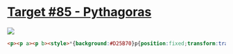 # [Target #85 - Pythagoras](https://cssbattle.dev/play/85)

![](https://cssbattle.dev/targets/85.png)

```HTML
<p><p a><p b><style>*{background:#D25B70}p{position:fixed;transform:translate(60%,-30%)rotate(37deg);background:#6CB3A9;width:60;height:60;margin:88 70}[a]{background:#F7F3DA;width:100;height:100;margin:142 142;transform:none}[b]{background:#F6DF96;width:80;height:80;margin:70 147
```